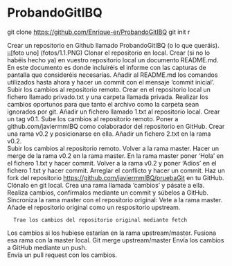 # ProbandoGitIBQ
git clone https://github.com/Enrique-er/ProbandoGitIBQ
git init
r


Crear un repositorio en Github llamado ProbandoGitIBQ (o lo que queráis).  
¡¡[foto uno] (fotos/1.1.PNG)
Clonar el repositorio en local. 
Crear (si no lo habéis hecho ya) en vuestro repositorio local un documento README.md. En este 
documento es donde incluiréis el informe con las capturas de pantalla que consideréis 
necesarias. 
Añadir al README.md los comandos utilizados hasta ahora y hacer un commit con el mensaje 
‘commit inicial’. 
Subir los cambios al repositorio remoto. 
Crear en el repositorio local un fichero llamado privado.txt y una carpeta llamada privada. 
Realizar los cambios oportunos para que tanto el archivo como la carpeta sean ignorados por git. 
Añadir un fichero llamado 1.txt al repositorio local. 
Crear un tag v0.1. 
Sube los cambios al repositorio remoto. 
Poner a github.com/javiermmIBQ como colaborador del repositorio en GitHub. 
Crear una rama v0.2 y posicionarse en ella. 
Añadir un fichero 2.txt en la rama v0.2.  
Subir los cambios al repositorio remoto. 
Volver a la rama master. 
Hacer un merge de la rama v0.2 en la rama master. 
En la rama master poner ‘Hola’ en el fichero 1.txt y hacer commit. 
Volver a la rama v0.2 y poner ‘Adios’ en el fichero 1.txt y hacer commit. 
Arreglar el conflicto y hacer un commit. 
Haz un fork del repositorio https://github.com/javiermmIBQ/pruebaGit en tu GitHub. 
Clónalo en git local. 
Crea una rama llamada ‘cambios’ y pásate a ella. 
Realiza cambios, confírmalos mediante un commit y súbelos a GitHub. 
Sincroniza la rama master con el repositorio original:
      Vete a la rama master. 
      Añade el repositorio original como un respositorio upstream. 

      Trae los cambios del repositorio original mediante fetch 

Los cambios si los hubiese estarían en la rama upstream/master. Fusiona esa rama con la master 
local. 
     Git merge upstream/master 
Envía los cambios a GitHub mediante un push.  
Envía un pull request con los cambios. 